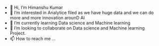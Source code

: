 - 👋 Hi, I’m Himanshu Kumar
- 👀 I’m interested in Analytice filed as we have huge data and we can do more and more innovation arounD AI  
- 🌱 I’m currently learning Data science and Machine learning
- 💞️ I’m looking to collaborate on Data science and Machine learning Project.
- 📫 How to reach me ...

<!---
hrshimanshu93/hrshimanshu93 is a ✨ special ✨ repository because its `README.md` (this file) appears on your GitHub profile.
You can click the Preview link to take a look at your changes.
--->
